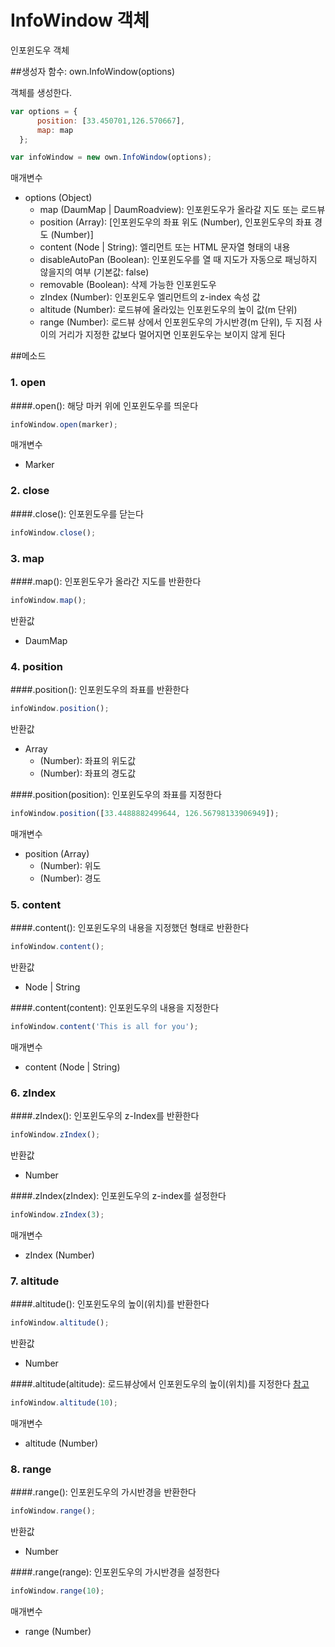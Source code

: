 # InfoWindow 객체
인포윈도우 객체

##생성자 함수: own.InfoWindow(options)

객체를 생성한다.
```javascript
var options = {
      position: [33.450701,126.570667],
      map: map
  };

var infoWindow = new own.InfoWindow(options);
```

  매개변수
  * options (Object)
    * map (DaumMap | DaumRoadview): 인포윈도우가 올라갈 지도 또는 로드뷰
    * position (Array): [인포윈도우의 좌표 위도 (Number), 인포윈도우의 좌표 경도 (Number)]
    * content (Node | String): 엘리먼트 또는 HTML 문자열 형태의 내용
    * disableAutoPan (Boolean): 인포윈도우를 열 때 지도가 자동으로 패닝하지 않을지의 여부 (기본값: false)
    * removable (Boolean): 삭제 가능한 인포윈도우
    * zIndex (Number): 인포윈도우 엘리먼트의 z-index 속성 값
    * altitude (Number): 로드뷰에 올라있는 인포윈도우의 높이 값(m 단위)
    * range (Number): 로드뷰 상에서 인포윈도우의 가시반경(m 단위), 두 지점 사이의 거리가 지정한 값보다 멀어지면 인포윈도우는 보이지 않게 된다


##메소드

### 1. open

####.open(): 해당 마커 위에 인포윈도우를 띄운다 

```javascript
infoWindow.open(marker);
```
  매개변수
  * Marker

### 2. close

####.close(): 인포윈도우를 닫는다 

```javascript
infoWindow.close();
```


### 3. map

####.map(): 인포윈도우가 올라간 지도를 반환한다 

```javascript
infoWindow.map();
```
  반환값
  * DaumMap
 

### 4. position

####.position(): 인포윈도우의 좌표를 반환한다

```javascript
infoWindow.position();
```
  반환값
  * Array
    * (Number): 좌표의 위도값
    * (Number): 좌표의 경도값


####.position(position): 인포윈도우의 좌표를 지정한다

```javascript
infoWindow.position([33.4488882499644, 126.56798133906949]);
```
  매개변수
  * position (Array)
    * (Number): 위도
    * (Number): 경도


### 5. content

####.content(): 인포윈도우의 내용을 지정했던 형태로 반환한다

```javascript
infoWindow.content();
```
  반환값
  * Node | String


####.content(content): 인포윈도우의 내용을 지정한다

```javascript
infoWindow.content('This is all for you');
```
  매개변수
  * content (Node | String)


### 6. zIndex

####.zIndex(): 인포윈도우의 z-Index를 반환한다

```javascript
infoWindow.zIndex();
```
  반환값
  * Number


####.zIndex(zIndex): 인포윈도우의 z-index를 설정한다

```javascript
infoWindow.zIndex(3);
```
  매개변수
  * zIndex (Number)


### 7. altitude

####.altitude(): 인포윈도우의 높이(위치)를 반환한다

```javascript
infoWindow.altitude();
```
  반환값
  * Number


####.altitude(altitude): 로드뷰상에서 인포윈도우의 높이(위치)를 지정한다
[참고](http://apis.map.daum.net/web/documentation/#InfoWindow_setAltitude)
```javascript
infoWindow.altitude(10);
```
  매개변수
  * altitude (Number)


### 8. range

####.range(): 인포윈도우의 가시반경을 반환한다

```javascript
infoWindow.range();
```
  반환값
  * Number


####.range(range): 인포윈도우의 가시반경을 설정한다

```javascript
infoWindow.range(10);
```
  매개변수
  * range (Number)